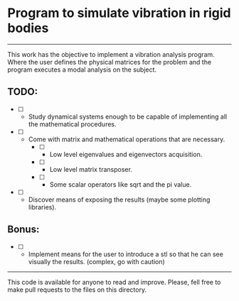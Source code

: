 # Program to simulate vibration in rigid bodies
---
This work has the objective to implement a vibration analysis program. Where the user defines the physical matrices for the problem and the program executes a modal analysis on the subject.


## TODO:

* [ ] - Study dynamical systems enough to be capable of implementing all the mathematical procedures.
* [ ] - Come with matrix and mathematical operations that are necessary. 
    * [ ] - Low level eigenvalues and eigenvectors acquisition. 
    * [ ] - Low level matrix transposer.
    * [ ] - Some scalar operators like sqrt and the pi value.
* [ ] - Discover means of exposing the results (maybe some plotting libraries).

## Bonus:

* [ ] - Implement means for the user to introduce a stl so that he can see visually the results. (complex, go with caution)
---

This code is available for anyone to read and improve. Please, fell free to make pull requests to the files on this directory.  
